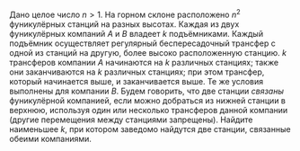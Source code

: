 Дано целое число $n > 1.$ На горном склоне расположено $n^2$ фуникулёрных станций на разных высотах. Каждая из двух фуникулёрных компаний $A$ и $B$ владеет $k$ подъёмниками. Каждый подъёмник осуществляет регулярный беспересадочный трансфер с одной из станций на другую, более высоко расположенную станцию. $k$ трансферов компании $A$ начинаются на $k$ различных станциях; также они заканчиваются на $k$ различных станциях; при этом трансфер, который начинается выше, и заканчивается выше. Те же условия выполнены для компании $B$. Будем говорить, что две станции *связаны* фуникулёрной компанией, если можно добраться из нижней станции в верхнюю, используя один или несколько трансферов данной компании (другие перемещения между станциями запрещены). Найдите наименьшее $k,$ при котором заведомо найдутся две станции, связанные обеими компаниями.